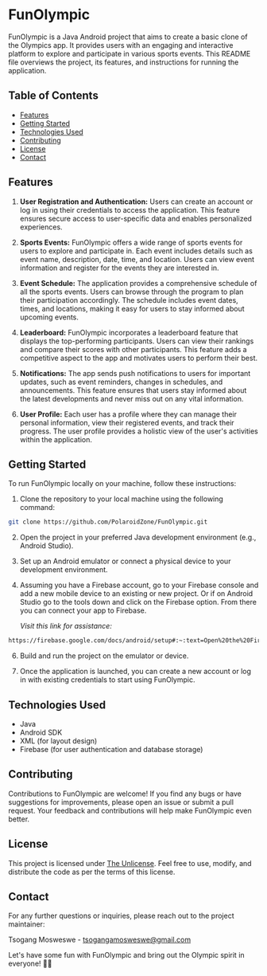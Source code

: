 # FunOlympic
FunOlympic is a Java Android project that aims to create a basic clone of the Olympics app. It provides users with an engaging and interactive platform to explore and participate in various sports events. This README file overviews the project, its features, and instructions for running the application.

## Table of Contents

- [Features](#features)
- [Getting Started](#getting-started)
- [Technologies Used](#technologies-used)
- [Contributing](#contributing)
- [License](#license)
- [Contact](#contact)

## Features

1. **User Registration and Authentication:** Users can create an account or log in using their credentials to access the application. This feature ensures secure access to user-specific data and enables personalized experiences.

2. **Sports Events:** FunOlympic offers a wide range of sports events for users to explore and participate in. Each event includes details such as event name, description, date, time, and location. Users can view event information and register for the events they are interested in.

3. **Event Schedule:** The application provides a comprehensive schedule of all the sports events. Users can browse through the program to plan their participation accordingly. The schedule includes event dates, times, and locations, making it easy for users to stay informed about upcoming events.

4. **Leaderboard:** FunOlympic incorporates a leaderboard feature that displays the top-performing participants. Users can view their rankings and compare their scores with other participants. This feature adds a competitive aspect to the app and motivates users to perform their best.

5. **Notifications:** The app sends push notifications to users for important updates, such as event reminders, changes in schedules, and announcements. This feature ensures that users stay informed about the latest developments and never miss out on any vital information.

6. **User Profile:** Each user has a profile where they can manage their personal information, view their registered events, and track their progress. The user profile provides a holistic view of the user's activities within the application.

## Getting Started

To run FunOlympic locally on your machine, follow these instructions:

1. Clone the repository to your local machine using the following command:
   
```bash
git clone https://github.com/PolaroidZone/FunOlympic.git

```

2. Open the project in your preferred Java development environment (e.g., Android Studio).

3. Set up an Android emulator or connect a physical device to your development environment.

4. Assuming you have a Firebase account, go to your Firebase console and add a new mobile device to an existing or new project. Or if on Android Studio go to the tools down and click on the Firebase option. From there you can connect your app to Firebase.

   *Visit this link for assistance:*
```bash
https://firebase.google.com/docs/android/setup#:~:text=Open%20the%20Firebase%20Assistant%3A%20Tools,your%20Android%20project%20with%20Firebase.
```

6. Build and run the project on the emulator or device.

7. Once the application is launched, you can create a new account or log in with existing credentials to start using FunOlympic.
   

## Technologies Used

- Java
- Android SDK
- XML (for layout design)
- Firebase (for user authentication and database storage)


## Contributing

  Contributions to FunOlympic are welcome! If you find any bugs or have suggestions for improvements, please open an issue or submit a pull request. Your feedback and contributions will help make FunOlympic even better.


## License

This project is licensed under [The Unlicense](https://github.com/PolaroidZone/FunOlympic/blob/main/LICENSE). Feel free to use, modify, and distribute the code as per the terms of this license.

## Contact

For any further questions or inquiries, please reach out to the project maintainer:

Tsogang Mosweswe - tsogangamosweswe@gmail.com
  



Let's have some fun with FunOlympic and bring out the Olympic spirit in everyone! 🏅🔥





